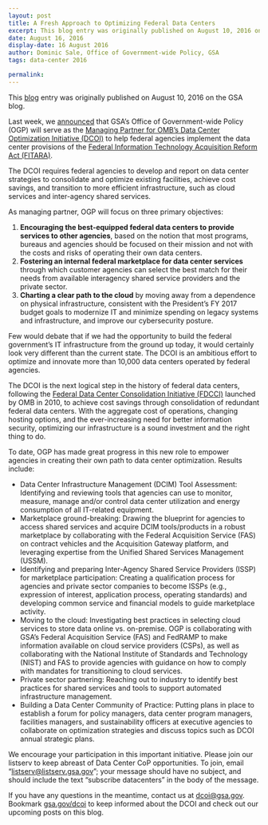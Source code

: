 ```yaml
---
layout: post
title: A Fresh Approach to Optimizing Federal Data Centers
excerpt: This blog entry was originally published on August 10, 2016 on the GSA blog. Last week, we announced that GSA’s Office of Government-wide Policy (OGP) will serve as the Managing Partner for OMB’s Data Center Optimization Initiative (DCOI) to help federal agencies implement the data center provisions of the [Federal Information Technology Acquisition Reform Act (FITARA).
date: August 16, 2016
display-date: 16 August 2016
author: Dominic Sale, Office of Government-wide Policy, GSA
tags: data-center 2016

permalink:
---
```

This [blog](https://gsablogs.gsa.gov/gsablog/2016/08/10/a-fresh-approach-to-optimizing-federal-data-centers/) entry was originally published on August 10, 2016 on the GSA blog.

Last week, we [announced](https://www.gsa.gov/portal/content/141466) that GSA’s Office of Government-wide Policy (OGP) will serve as the [Managing Partner for OMB’s Data Center Optimization Initiative (DCOI)](https://www.whitehouse.gov/sites/default/files/omb/memoranda/2016/m_16_19_1.pdf) to help federal agencies implement the data center provisions of the [Federal Information Technology Acquisition Reform Act (FITARA)](https://management.cio.gov/#omb-memorandum-m-15-14-management-and-oversight-of-federal-information-technology).

The DCOI requires federal agencies to develop and report on data center strategies to consolidate and optimize existing facilities, achieve cost savings, and transition to more efficient infrastructure, such as cloud services and inter-agency shared services.

As managing partner, OGP will focus on three primary objectives:
1. **Encouraging the best-equipped federal data centers to provide services to other agencies**, based on the notion that most programs, bureaus and agencies should be focused on their mission and not with the costs and risks of operating their own data centers.
2. **Fostering an internal federal marketplace for data center services** through which customer agencies can select the best match for their needs from available interagency shared service providers and the private sector.
3. **Charting a clear path to the cloud** by moving away from a dependence on physical infrastructure, consistent with the President’s FY 2017 budget goals to modernize IT and minimize spending on legacy systems and infrastructure, and improve our cybersecurity posture.

Few would debate that if we had the opportunity to build the federal government’s IT infrastructure from the ground up today, it would certainly look very different than the current state. The DCOI is an ambitious effort to optimize and innovate more than 10,000 data centers operated by federal agencies.

The DCOI is the next logical step in the history of federal data centers, following the [Federal Data Center Consolidation Initiative (FDCCI)](https://www.whitehouse.gov/sites/default/files/omb/assets/egov_docs/federal_data_center_consolidation_initiative_02-26-2010.pdf) launched by OMB in 2010, to achieve cost savings through consolidation of redundant federal data centers. With the aggregate cost of operations, changing hosting options, and the ever-increasing need for better information security, optimizing our infrastructure is a sound investment and the right thing to do.

To date, OGP has made great progress in this new role to empower agencies in creating their own path to data center optimization. Results include:
* Data Center Infrastructure Management (DCIM) Tool Assessment: Identifying and reviewing tools that agencies can use to monitor, measure, manage and/or control data center utilization and energy consumption of all IT-related equipment.
* Marketplace ground-breaking: Drawing the blueprint for agencies to access shared services and acquire DCIM tools/products in a robust marketplace by collaborating with the Federal Acquisition Service (FAS) on contract vehicles and the Acquisition Gateway platform, and leveraging expertise from the Unified Shared Services Management (USSM).
* Identifying and preparing Inter-Agency Shared Service Providers (ISSP) for marketplace participation: Creating a qualification process for agencies and private sector companies to become ISSPs (e.g., expression of interest, application process, operating standards) and developing common service and financial models to guide marketplace activity.
* Moving to the cloud: Investigating best practices in selecting cloud services to store data online vs. on-premise. OGP is collaborating with GSA’s Federal Acquisition Service (FAS) and FedRAMP to make information available on cloud service providers (CSPs), as well as collaborating with the National Institute of Standards and Technology (NIST) and FAS to provide agencies with guidance on how to comply with mandates for transitioning to cloud services.
* Private sector partnering: Reaching out to industry to identify best practices for shared services and tools to support automated infrastructure management.
* Building a Data Center Community of Practice: Putting plans in place to establish a forum for policy managers, data center program managers, facilities managers, and sustainability officers at executive agencies to collaborate on optimization strategies and discuss topics such as DCOI annual strategic plans.

We encourage your participation in this important initiative. Please join our listserv to keep abreast of Data Center CoP opportunities. To join, email “[listserv@listserv.gsa.gov](mailto:listserv@listserv.gsa.gov)”; your message should have no subject, and should include the text “subscribe datacenters” in the body of the message.

If you have any questions in the meantime, contact us at [dcoi@gsa.gov](mailto:dcoi@gsa.gov). Bookmark [gsa.gov/dcoi](https://gsa.gov/dcoi) to keep informed about the DCOI and check out our upcoming posts on this blog.
